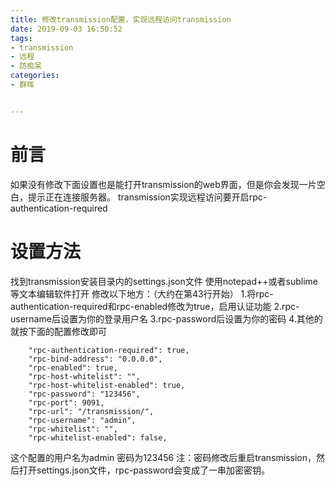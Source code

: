 ```yaml
---
title: 修改transmission配置，实现远程访问transmission
date: 2019-09-03 16:50:52
tags:
- transmission
- 远程
- 防痴呆
categories:
- 群晖


---
```


# 前言
如果没有修改下面设置也是能打开transmission的web界面，但是你会发现一片空白，提示正在连接服务器。
transmission实现远程访问要开启rpc-authentication-required
# 设置方法
找到transmission安装目录内的settings.json文件
使用notepad++或者sublime等文本编辑软件打开
修改以下地方：（大约在第43行开始）
1.将rpc-authentication-required和rpc-enabled修改为true，启用认证功能
2.rpc-username后设置为你的登录用户名
3.rpc-password后设置为你的密码
4.其他的就按下面的配置修改即可
```
    "rpc-authentication-required": true,
    "rpc-bind-address": "0.0.0.0",
    "rpc-enabled": true,
    "rpc-host-whitelist": "",
    "rpc-host-whitelist-enabled": true,
    "rpc-password": "123456",
    "rpc-port": 9091,
    "rpc-url": "/transmission/",
    "rpc-username": "admin",
    "rpc-whitelist": "",
    "rpc-whitelist-enabled": false,
```
这个配置的用户名为admin 密码为123456
注：密码修改后重启transmission，然后打开settings.json文件，rpc-password会变成了一串加密密钥。

